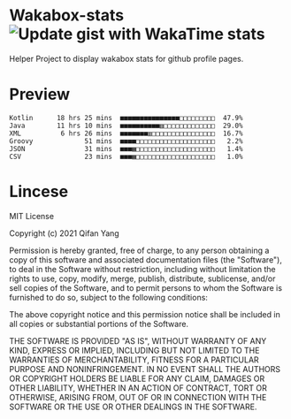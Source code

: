  # Wakabox-stats ![Update gist with WakaTime stats](https://github.com/underwindfall/wakabox-stats/workflows/Update%20gist%20with%20WakaTime%20stats/badge.svg)

  Helper Project to display wakabox stats for github profile pages. 
 # Preview 
  
  ```  
 Kotlin      18 hrs 25 mins  ■■■■■■■■■■■■■■■□□□□□□□□□  47.9%
Java        11 hrs 10 mins  ■■■■■■■■■■▥□□□□□□□□□□□□□  29.0%
XML          6 hrs 26 mins  ■■■■■■■▥□□□□□□□□□□□□□□□□  16.7%
Groovy             51 mins  ■■■■□□□□□□□□□□□□□□□□□□□□   2.2%
JSON               31 mins  ■■■▦□□□□□□□□□□□□□□□□□□□□   1.4%
CSV                23 mins  ■■■▦□□□□□□□□□□□□□□□□□□□□   1.0% 
 ``` 
  
 
 # Lincese 

  MIT License

  Copyright (c) 2021 Qifan Yang
  
  Permission is hereby granted, free of charge, to any person obtaining a copy
  of this software and associated documentation files (the "Software"), to deal
  in the Software without restriction, including without limitation the rights
  to use, copy, modify, merge, publish, distribute, sublicense, and/or sell
  copies of the Software, and to permit persons to whom the Software is
  furnished to do so, subject to the following conditions:
  
  The above copyright notice and this permission notice shall be included in all
  copies or substantial portions of the Software.
  
  THE SOFTWARE IS PROVIDED "AS IS", WITHOUT WARRANTY OF ANY KIND, EXPRESS OR
  IMPLIED, INCLUDING BUT NOT LIMITED TO THE WARRANTIES OF MERCHANTABILITY,
  FITNESS FOR A PARTICULAR PURPOSE AND NONINFRINGEMENT. IN NO EVENT SHALL THE
  AUTHORS OR COPYRIGHT HOLDERS BE LIABLE FOR ANY CLAIM, DAMAGES OR OTHER
  LIABILITY, WHETHER IN AN ACTION OF CONTRACT, TORT OR OTHERWISE, ARISING FROM,
  OUT OF OR IN CONNECTION WITH THE SOFTWARE OR THE USE OR OTHER DEALINGS IN THE
  SOFTWARE.
